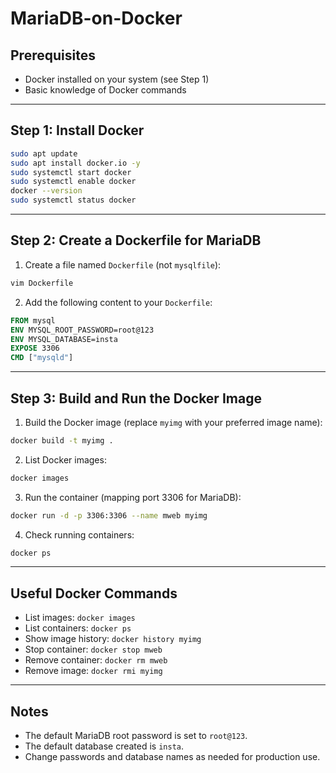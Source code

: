# MariaDB-on-Docker

## Prerequisites

- Docker installed on your system (see Step 1)
- Basic knowledge of Docker commands

---

## Step 1: Install Docker

```sh
sudo apt update
sudo apt install docker.io -y
sudo systemctl start docker
sudo systemctl enable docker
docker --version
sudo systemctl status docker
```

---

## Step 2: Create a Dockerfile for MariaDB

1. Create a file named `Dockerfile` (not `mysqlfile`):

```sh
vim Dockerfile
```

2. Add the following content to your `Dockerfile`:

```Dockerfile
FROM mysql
ENV MYSQL_ROOT_PASSWORD=root@123
ENV MYSQL_DATABASE=insta
EXPOSE 3306
CMD ["mysqld"]
```

---

## Step 3: Build and Run the Docker Image

1. Build the Docker image (replace `myimg` with your preferred image name):

```sh
docker build -t myimg .
```

2. List Docker images:

```sh
docker images
```

3. Run the container (mapping port 3306 for MariaDB):

```sh
docker run -d -p 3306:3306 --name mweb myimg
```

4. Check running containers:

```sh
docker ps
```

---

## Useful Docker Commands

- List images: `docker images`
- List containers: `docker ps`
- Show image history: `docker history myimg`
- Stop container: `docker stop mweb`
- Remove container: `docker rm mweb`
- Remove image: `docker rmi myimg`

---

## Notes

- The default MariaDB root password is set to `root@123`.
- The default database created is `insta`.
- Change passwords and database names as needed for production use.
